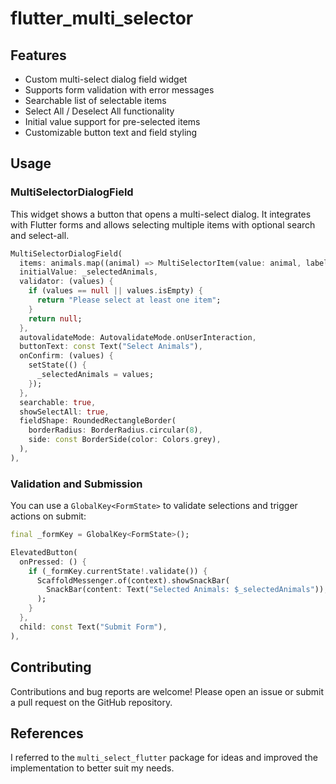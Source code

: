 # flutter_multi_selector


## Features

- Custom multi-select dialog field widget
- Supports form validation with error messages
- Searchable list of selectable items
- Select All / Deselect All functionality
- Initial value support for pre-selected items
- Customizable button text and field styling

## Usage

### MultiSelectorDialogField

This widget shows a button that opens a multi-select dialog. It integrates with Flutter forms and allows selecting multiple items with optional search and select-all.

```dart
MultiSelectorDialogField(
  items: animals.map((animal) => MultiSelectorItem(value: animal, label: animal)).toList(),
  initialValue: _selectedAnimals,
  validator: (values) {
    if (values == null || values.isEmpty) {
      return "Please select at least one item";
    }
    return null;
  },
  autovalidateMode: AutovalidateMode.onUserInteraction,
  buttonText: const Text("Select Animals"),
  onConfirm: (values) {
    setState(() {
      _selectedAnimals = values;
    });
  },
  searchable: true,
  showSelectAll: true,
  fieldShape: RoundedRectangleBorder(
    borderRadius: BorderRadius.circular(8),
    side: const BorderSide(color: Colors.grey),
  ),
),
```
### Validation and Submission

You can use a `GlobalKey<FormState>` to validate selections and trigger actions on submit:

```dart
final _formKey = GlobalKey<FormState>();

ElevatedButton(
  onPressed: () {
    if (_formKey.currentState!.validate()) {
      ScaffoldMessenger.of(context).showSnackBar(
        SnackBar(content: Text("Selected Animals: $_selectedAnimals")),
      );
    }
  },
  child: const Text("Submit Form"),
),

```

## Contributing

Contributions and bug reports are welcome! Please open an issue or submit a pull request on the GitHub repository.


## References
I referred to the `multi_select_flutter` package for ideas and improved the implementation to better suit my needs.